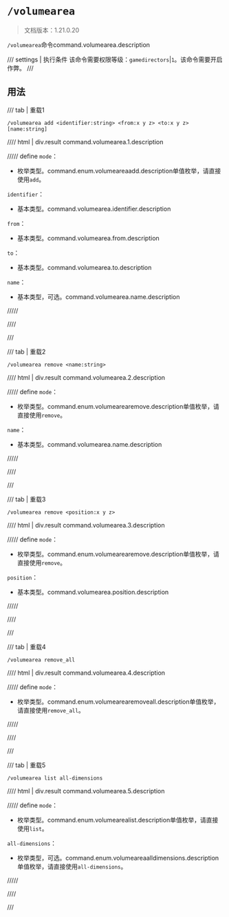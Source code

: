# `/volumearea`

> 文档版本：1.21.0.20

`/volumearea`命令command.volumearea.description

/// settings | 执行条件
该命令需要权限等级：`gamedirectors`|`1`。该命令需要开启作弊。
///

## 用法

/// tab | 重载1
```mcfunction
/volumearea add <identifier:string> <from:x y z> <to:x y z> [name:string]
```

//// html | div.result
command.volumearea.1.description

///// define
`mode`：<!-- md:samp VolumeAreaAdd -->

- 枚举类型。command.enum.volumeareaadd.description单值枚举，请直接使用`add`。

`identifier`：<!-- md:samp string -->

- 基本类型。command.volumearea.identifier.description

`from`：<!-- md:samp x y z -->

- 基本类型。command.volumearea.from.description

`to`：<!-- md:samp x y z -->

- 基本类型。command.volumearea.to.description

`name`：<!-- md:samp string -->

- 基本类型，可选。command.volumearea.name.description


/////

////

///

/// tab | 重载2
```mcfunction
/volumearea remove <name:string>
```

//// html | div.result
command.volumearea.2.description

///// define
`mode`：<!-- md:samp VolumeAreaRemove -->

- 枚举类型。command.enum.volumearearemove.description单值枚举，请直接使用`remove`。

`name`：<!-- md:samp string -->

- 基本类型。command.volumearea.name.description


/////

////

///

/// tab | 重载3
```mcfunction
/volumearea remove <position:x y z>
```

//// html | div.result
command.volumearea.3.description

///// define
`mode`：<!-- md:samp VolumeAreaRemove -->

- 枚举类型。command.enum.volumearearemove.description单值枚举，请直接使用`remove`。

`position`：<!-- md:samp x y z -->

- 基本类型。command.volumearea.position.description


/////

////

///

/// tab | 重载4
```mcfunction
/volumearea remove_all
```

//// html | div.result
command.volumearea.4.description

///// define
`mode`：<!-- md:samp VolumeAreaRemoveAll -->

- 枚举类型。command.enum.volumearearemoveall.description单值枚举，请直接使用`remove_all`。


/////

////

///

/// tab | 重载5
```mcfunction
/volumearea list all-dimensions
```

//// html | div.result
command.volumearea.5.description

///// define
`mode`：<!-- md:samp VolumeAreaList -->

- 枚举类型。command.enum.volumearealist.description单值枚举，请直接使用`list`。

`all-dimensions`：<!-- md:samp VolumeAreaAllDimensions -->

- 枚举类型，可选。command.enum.volumeareaalldimensions.description单值枚举，请直接使用`all-dimensions`。


/////

////

///
